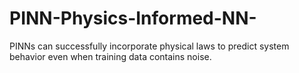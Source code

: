 # PINN-Physics-Informed-NN-
PINNs can successfully incorporate physical laws to predict system behavior even when training data contains noise.
